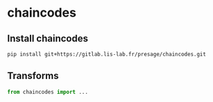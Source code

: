 # chaincodes

## Install chaincodes

```bash
pip install git+https://gitlab.lis-lab.fr/presage/chaincodes.git
```

## Transforms

```python
from chaincodes import ...
```

